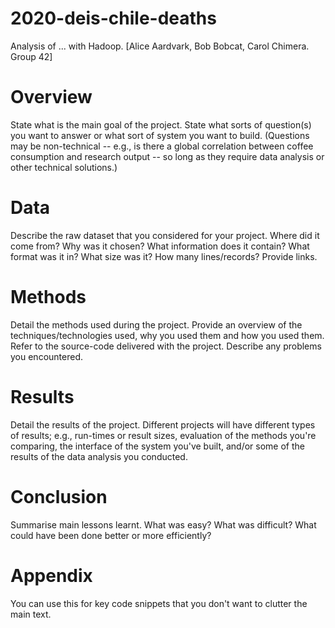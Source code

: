 # 2020-deis-chile-deaths
Analysis of ... with Hadoop. [Alice Aardvark, Bob Bobcat, Carol Chimera. Group 42]

# Overview

State what is the main goal of the project. State what sorts of question(s) you want to answer or what sort of system you want to build. (Questions may be non-technical -- e.g., is there a global correlation between coffee consumption and research output -- so long as they require data analysis or other technical solutions.)

# Data

Describe the raw dataset that you considered for your project. Where did it come from? Why was it chosen? What information does it contain? What format was it in? What size was it? How many lines/records? Provide links.

# Methods

Detail the methods used during the project. Provide an overview of the techniques/technologies used, why you used them and how you used them. Refer to the source-code delivered with the project. Describe any problems you encountered.

# Results

Detail the results of the project. Different projects will have different types of results; e.g., run-times or result sizes, evaluation of the methods you're comparing, the interface of the system you've built, and/or some of the results of the data analysis you conducted.

# Conclusion

Summarise main lessons learnt. What was easy? What was difficult? What could have been done better or more efficiently?

# Appendix

You can use this for key code snippets that you don't want to clutter the main text.
